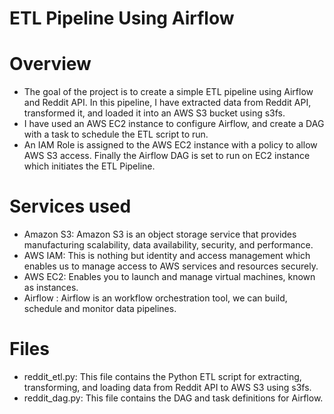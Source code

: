 # ETL Pipeline Using Airflow 





# Overview

+ The goal of the project is  to create a simple ETL pipeline using Airflow and Reddit API. In this pipeline, I have extracted data from Reddit API, transformed it, and loaded it into an AWS S3 bucket using s3fs. 
+ I have used an  AWS EC2 instance to configure Airflow, and create a DAG with a task to schedule the ETL script to run. 
+ An IAM Role is assigned to the AWS EC2 instance with a policy to allow AWS S3 access. Finally the Airflow DAG is set to run on EC2 instance which initiates the ETL Pipeline. 


# Services used
+ Amazon S3: Amazon S3 is an object storage service that provides manufacturing scalability, data availability, security, and performance.
+ AWS IAM: This is nothing but identity and access management which enables us to manage access to AWS services and resources securely.
+ AWS EC2: Enables you to launch and manage virtual machines, known as instances.
+ Airflow : Airflow is an workflow orchestration tool, we can build, schedule and monitor data pipelines.

# Files
+ reddit_etl.py: This file contains the Python ETL script for extracting, transforming, and loading data from Reddit API to AWS S3 using s3fs.
+ reddit_dag.py: This file contains the DAG and task definitions for Airflow.
